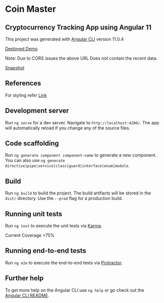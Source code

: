 # Coin Master
## Cryptocurrency Tracking App using Angular 11

This project was generated with [Angular CLI](https://github.com/angular/angular-cli) version 11.0.4

[Deployed Demo](https://obtainable-lawyer.surge.sh/)

Note: Due to CORS issues the above URL Does not contain the recent data.

[Snapshot](https://github.com/prabhatdutt95/coinmaster/blob/master/laptop_view.JPG?raw=true)

## References
For styling refer [Link](https://www.creative-tim.com/product/paper-kit-2)

## Development server

Run `ng serve` for a dev server. Navigate to `http://localhost:4200/`. The app will automatically reload if you change any of the source files.

## Code scaffolding

Run `ng generate component component-name` to generate a new component. You can also use `ng generate directive|pipe|service|class|guard|interface|enum|module`.

## Build

Run `ng build` to build the project. The build artifacts will be stored in the `dist/` directory. Use the `--prod` flag for a production build.

## Running unit tests

Run `ng test` to execute the unit tests via [Karma](https://karma-runner.github.io).

Current Coverage >75%

## Running end-to-end tests

Run `ng e2e` to execute the end-to-end tests via [Protractor](http://www.protractortest.org/).

## Further help

To get more help on the Angular CLI use `ng help` or go check out the [Angular CLI README](https://github.com/angular/angular-cli/blob/master/README.md).
